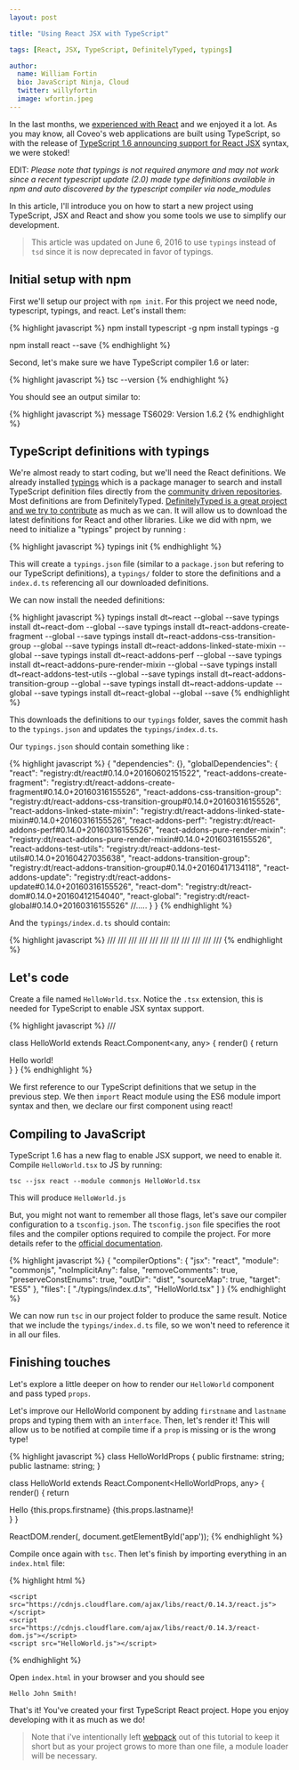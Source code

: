 ```yaml
---
layout: post

title: "Using React JSX with TypeScript"

tags: [React, JSX, TypeScript, DefinitelyTyped, typings]

author:
  name: William Fortin
  bio: JavaScript Ninja, Cloud
  twitter: willyfortin
  image: wfortin.jpeg
---
```


In the last months, we [experienced with React](http://source.coveo.com/2015/08/21/dreamforce-session-explorer/) and we enjoyed it a lot. As you may know, all Coveo's web applications are built using TypeScript, so with the release of [TypeScript 1.6 announcing support for React JSX](https://github.com/Microsoft/TypeScript/wiki/What's-new-in-TypeScript#typescript-16) syntax, we were stoked!

<!-- more -->

EDIT: _Please note that *typings* is not required anymore and may not work since a recent typescript update (2.0) made type definitions available in npm and auto discovered by the typescript compiler via node_modules_

In this article, I'll introduce you on how to start a new project using TypeScript, JSX and React and show you some tools we use to simplify our development.

> This article was updated on June 6, 2016 to use `typings` instead of `tsd` since it is now deprecated in favor of typings.

## Initial setup with npm

First we'll setup our project with `npm init`. For this project we need node, typescript, typings, and react. Let's install them:

{% highlight javascript %}
npm install typescript -g
npm install typings -g

npm install react --save
{% endhighlight %}

Second, let's make sure we have TypeScript compiler 1.6 or later:

{% highlight javascript %}
tsc --version
{% endhighlight %}

You should see an output similar to:

{% highlight javascript %}
message TS6029: Version 1.6.2
{% endhighlight %}

## TypeScript definitions with typings

We're almost ready to start coding, but we'll need the React definitions. We already installed [typings](https://github.com/typings/typings) which is a package manager to search and install TypeScript definition files directly from the [community driven repositories](https://github.com/typings/typings#sources). Most definitions are from DefinitelyTyped. [DefinitelyTyped is a great project and we try to contribute](https://github.com/coveo/DefinitelyTyped) as much as we can. It will allow us to download the latest definitions for React and other libraries. Like we did with npm, we need to initialize a "typings" project by running :

{% highlight javascript %}
typings init
{% endhighlight %}

This will create a `typings.json` file (similar to a `package.json` but refering to our TypeScript definitions), a `typings/` folder to store the definitions and a `index.d.ts` referencing all our downloaded definitions.

We can now install the needed definitions:

{% highlight javascript %}
typings install dt~react --global --save
typings install dt~react-dom --global --save
typings install dt~react-addons-create-fragment --global --save
typings install dt~react-addons-css-transition-group --global --save
typings install dt~react-addons-linked-state-mixin --global --save
typings install dt~react-addons-perf --global --save
typings install dt~react-addons-pure-render-mixin --global --save
typings install dt~react-addons-test-utils --global --save
typings install dt~react-addons-transition-group --global --save
typings install dt~react-addons-update --global --save
typings install dt~react-global --global --save
{% endhighlight %}

This downloads the definitions to our `typings` folder, saves the commit hash to the `typings.json` and updates the `typings/index.d.ts`.

Our `typings.json` should contain something like :

{% highlight javascript %}
{
  "dependencies": {},
  "globalDependencies": {
    "react": "registry:dt/react#0.14.0+20160602151522",
    "react-addons-create-fragment": "registry:dt/react-addons-create-fragment#0.14.0+20160316155526",
    "react-addons-css-transition-group": "registry:dt/react-addons-css-transition-group#0.14.0+20160316155526",
    "react-addons-linked-state-mixin": "registry:dt/react-addons-linked-state-mixin#0.14.0+20160316155526",
    "react-addons-perf": "registry:dt/react-addons-perf#0.14.0+20160316155526",
    "react-addons-pure-render-mixin": "registry:dt/react-addons-pure-render-mixin#0.14.0+20160316155526",
    "react-addons-test-utils": "registry:dt/react-addons-test-utils#0.14.0+20160427035638",
    "react-addons-transition-group": "registry:dt/react-addons-transition-group#0.14.0+20160417134118",
    "react-addons-update": "registry:dt/react-addons-update#0.14.0+20160316155526",
    "react-dom": "registry:dt/react-dom#0.14.0+20160412154040",
    "react-global": "registry:dt/react-global#0.14.0+20160316155526"
    //.....
  }
}
{% endhighlight %}

And the `typings/index.d.ts` should contain:

{% highlight javascript %}
/// <reference path="globals/react-addons-create-fragment/index.d.ts" />
/// <reference path="globals/react-addons-css-transition-group/index.d.ts" />
/// <reference path="globals/react-addons-linked-state-mixin/index.d.ts" />
/// <reference path="globals/react-addons-perf/index.d.ts" />
/// <reference path="globals/react-addons-pure-render-mixin/index.d.ts" />
/// <reference path="globals/react-addons-test-utils/index.d.ts" />
/// <reference path="globals/react-addons-transition-group/index.d.ts" />
/// <reference path="globals/react-addons-update/index.d.ts" />
/// <reference path="globals/react-dom/index.d.ts" />
/// <reference path="globals/react-global/index.d.ts" />
/// <reference path="globals/react/index.d.ts" />
{% endhighlight %}

## Let's code

Create a file named `HelloWorld.tsx`. Notice the `.tsx` extension, this is needed for TypeScript to enable JSX syntax support.

{% highlight javascript %}
/// <reference path="./typings/index.d.ts" />

class HelloWorld extends React.Component<any, any> {
  render() {
    return <div>Hello world!</div>
  }
}
{% endhighlight %}

We first reference to our TypeScript definitions that we setup in the previous step. We then `import` React module using the ES6 module import syntax and then, we declare our first component using react!

## Compiling to JavaScript

TypeScript 1.6 has a new flag to enable JSX support, we need to enable it. Compile `HelloWorld.tsx` to JS by running:
```
tsc --jsx react --module commonjs HelloWorld.tsx
```

This will produce `HelloWorld.js`

But, you might not want to remember all those flags, let's save our compiler configuration to a `tsconfig.json`. The `tsconfig.json` file specifies the root files and the compiler options required to compile the project. For more details refer to the [official documentation](https://github.com/Microsoft/typescript/wiki/tsconfig.json).

{% highlight javascript %}
{
  "compilerOptions": {
    "jsx": "react",
    "module": "commonjs",
    "noImplicitAny": false,
    "removeComments": true,
    "preserveConstEnums": true,
    "outDir": "dist",
    "sourceMap": true,
    "target": "ES5"
  },
  "files": [
    "./typings/index.d.ts",
    "HelloWorld.tsx"
  ]
}
{% endhighlight %}

We can now run `tsc` in our project folder to produce the same result. Notice that we include the `typings/index.d.ts` file, so we won't need to reference it in all our files.

## Finishing touches
Let's explore a little deeper on how to render our `HelloWorld` component and pass typed `props`.


Let's improve our HelloWorld component by adding `firstname` and `lastname` props and typing them with an `interface`. Then, let's render it! This will allow us to be notified at compile time if a `prop` is missing or is the wrong type!

{% highlight javascript %}
class HelloWorldProps {
  public firstname: string;
  public lastname: string;
}

class HelloWorld extends React.Component<HelloWorldProps, any> {
  render() {
    return <div>
      Hello {this.props.firstname} {this.props.lastname}!
    </div>
  }
}

ReactDOM.render(<HelloWorld
    firstname="John"
    lastname="Smith"/>,
  document.getElementById('app'));
{% endhighlight %}

Compile once again with `tsc`. Then let's finish by importing everything in an `index.html` file:

{% highlight html %}
<!DOCTYPE html>
<html>
  <head>
    <meta charset="utf-8">
    <title>React TypeScript Demo</title>
  </head>
  <body>
    <div id="app"></div>

    <script src="https://cdnjs.cloudflare.com/ajax/libs/react/0.14.3/react.js"></script>
    <script src="https://cdnjs.cloudflare.com/ajax/libs/react/0.14.3/react-dom.js"></script>
    <script src="HelloWorld.js"></script>
  </body>
</html>
{% endhighlight %}

Open `index.html` in your browser and you should see
```
Hello John Smith!
```

That's it! You've created your first TypeScript React project. Hope you enjoy developing with it as much as we do!

> Note that i've intentionally left [webpack](http://webpack.github.io/docs/) out of this tutorial to keep it short but as your project grows to more than one file, a module loader will be necessary.
